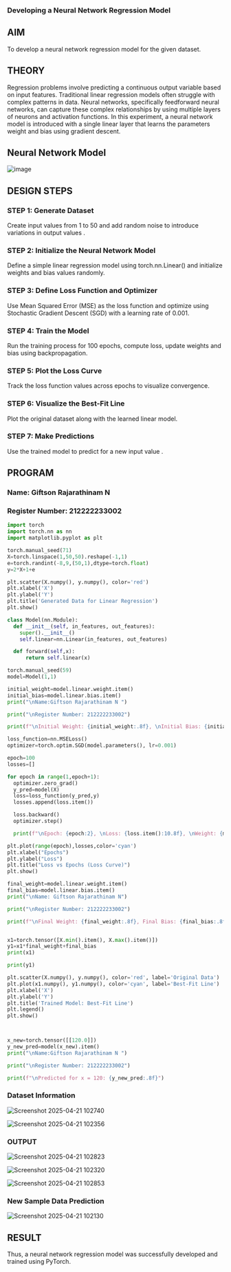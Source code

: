 ### Developing a Neural Network Regression Model

## AIM
To develop a neural network regression model for the given dataset.

## THEORY
Regression problems involve predicting a continuous output variable based on input features. Traditional linear regression models often struggle with complex patterns in data. Neural networks, specifically feedforward neural networks, can capture these complex relationships by using multiple layers of neurons and activation functions. In this experiment, a neural network model is introduced with a single linear layer that learns the parameters weight and bias using gradient descent.

## Neural Network Model
![image](https://github.com/user-attachments/assets/1beaf903-4176-4c11-a2fc-78ddb1fb2ea7)

## DESIGN STEPS
### STEP 1: Generate Dataset

Create input values  from 1 to 50 and add random noise to introduce variations in output values .

### STEP 2: Initialize the Neural Network Model

Define a simple linear regression model using torch.nn.Linear() and initialize weights and bias values randomly.

### STEP 3: Define Loss Function and Optimizer

Use Mean Squared Error (MSE) as the loss function and optimize using Stochastic Gradient Descent (SGD) with a learning rate of 0.001.

### STEP 4: Train the Model

Run the training process for 100 epochs, compute loss, update weights and bias using backpropagation.

### STEP 5: Plot the Loss Curve

Track the loss function values across epochs to visualize convergence.

### STEP 6: Visualize the Best-Fit Line

Plot the original dataset along with the learned linear model.

### STEP 7: Make Predictions

Use the trained model to predict  for a new input value .

## PROGRAM

### Name: Giftson Rajarathinam N
### Register Number: 212222233002

```python
import torch
import torch.nn as nn
import matplotlib.pyplot as plt

torch.manual_seed(71)
X=torch.linspace(1,50,50).reshape(-1,1)
e=torch.randint(-8,9,(50,1),dtype=torch.float)
y=2*X+1+e

plt.scatter(X.numpy(), y.numpy(), color='red')
plt.xlabel('X')
plt.ylabel('Y')
plt.title('Generated Data for Linear Regression')
plt.show()

class Model(nn.Module):
  def __init__(self, in_features, out_features):
    super().__init__()
    self.linear=nn.Linear(in_features, out_features)

  def forward(self,x):
      return self.linear(x)

torch.manual_seed(59)
model=Model(1,1)

initial_weight=model.linear.weight.item()
initial_bias=model.linear.bias.item()
print("\nName:Giftson Rajarathinam N ")

print("\nRegister Number: 212222233002")

print(f"\nInitial Weight: {initial_weight:.8f}, \nInitial Bias: {initial_bias:.8f}")

loss_function=nn.MSELoss()
optimizer=torch.optim.SGD(model.parameters(), lr=0.001)

epoch=100
losses=[]

for epoch in range(1,epoch+1):
  optimizer.zero_grad()
  y_pred=model(X)
  loss=loss_function(y_pred,y)
  losses.append(loss.item())

  loss.backward()
  optimizer.step()

  print(f"\nEpoch: {epoch:2}, \nLoss: {loss.item():10.8f}, \nWeight: {model.linear.weight.item():10.8f}, \nBias: {model.linear.bias.item():10.8f}")

plt.plot(range(epoch),losses,color='cyan')
plt.xlabel("Epochs")
plt.ylabel("Loss")
plt.title("Loss vs Epochs (Loss Curve)")
plt.show()

final_weight=model.linear.weight.item()
final_bias=model.linear.bias.item()
print("\nName: Giftson Rajarathinam N")

print("\nRegister Number: 212222233002")

print(f"\nFinal Weight: {final_weight:.8f}, Final Bias: {final_bias:.8f}")


x1=torch.tensor([X.min().item(), X.max().item()])
y1=x1*final_weight+final_bias
print(x1)

print(y1)

plt.scatter(X.numpy(), y.numpy(), color='red', label='Original Data')
plt.plot(x1.numpy(), y1.numpy(), color='cyan', label='Best-Fit Line')
plt.xlabel('X')
plt.ylabel('Y')
plt.title('Trained Model: Best-Fit Line')
plt.legend()
plt.show()



x_new=torch.tensor([[120.0]])
y_new_pred=model(x_new).item()
print("\nName:Giftson Rajarathinam N ")

print("\nRegister Number: 212222233002")

print(f"\nPredicted for x = 120: {y_new_pred:.8f}")
```

### Dataset Information

![Screenshot 2025-04-21 102740](https://github.com/user-attachments/assets/3e328ea5-94c4-485a-9637-3f6d11744ddd)


![Screenshot 2025-04-21 102356](https://github.com/user-attachments/assets/4739b3d1-6306-4a0e-8772-fd83400e4336)


### OUTPUT

![Screenshot 2025-04-21 102823](https://github.com/user-attachments/assets/003589a6-2e7f-456b-adbb-7668801c0fff)


![Screenshot 2025-04-21 102320](https://github.com/user-attachments/assets/47ab82a8-c51d-46d6-b799-fe4907074b30)


![Screenshot 2025-04-21 102853](https://github.com/user-attachments/assets/01fb9649-a94a-44c1-92f1-a467b9b1e25a)


### New Sample Data Prediction
![Screenshot 2025-04-21 102130](https://github.com/user-attachments/assets/c862ed71-2c1d-415d-9f93-d42e64f108c4)



## RESULT
Thus, a neural network regression model was successfully developed and trained using PyTorch.
